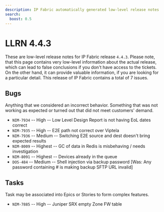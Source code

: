 ```yaml
---
description: IP Fabric automatically generated low-level release notes for version 4.4.3.
search:
  boost: 0.5
---
```


# LLRN 4.4.3

These are low-level release notes for IP Fabric release `4.4.3`. Please note, that this page contains very low-level information about the actual release, which can lead to false conclusions if you don't have access to the tickets. On the other hand, it can provide valuable information, if you are looking for a particular detail. This release of IP Fabric contains a total of 7 issues.

## Bugs

Anything that we considered an incorrect behavior. Something that was not working as expected or turned out that did not meet customers' demand.

- `NIM-7934` -- High -- Low Level Design Report is not having EoL dates correct
- `NIM-7935` -- High -- E2E path not correct over Viptela
- `NIM-7936` -- Medium -- Switching E2E source and dest doesn't bring expected results
- `NIM-8009` -- Highest -- GC of data in Redis is misbehaving / needs investigation
- `NIM-8091` -- Highest -- Devices already in the queue
- `DOS-484` -- Medium -- Shell injection via backup password [Was: Any password containing # is making backup SFTP URL invalid]

## Tasks

Task may be associated into Epics or Stories to form complex features.

- `NIM-7885` -- High -- Juniper SRX empty Zone FW table
